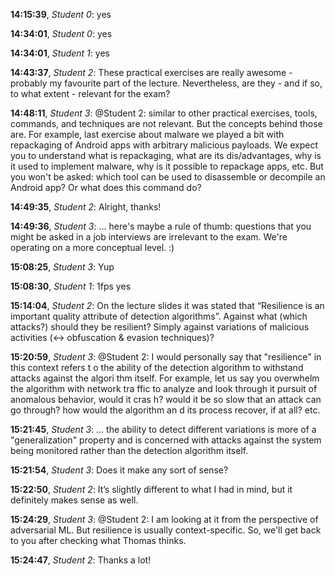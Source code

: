 **14:15:39**, *Student 0*: yes

**14:34:01**, *Student 0*: yes

**14:34:01**, *Student 1*: yes

**14:43:37**, *Student 2*: These practical exercises are really awesome - probably my favourite part of the lecture. Nevertheless, are they - and if so, to what extent - relevant for the exam?

**14:48:11**, *Student 3*: @Student 2: similar to other practical exercises, tools, commands, and techniques are not relevant. But the concepts behind those are. For example, last exercise about malware we played a bit with repackaging of Android apps with arbitrary malicious payloads. We expect you to understand what is repackaging, what are its dis/advantages, why is it used to implement malware, why is it possible to repackage apps, etc. But you won't be asked: which tool can be used to disassemble or decompile an Android app? Or what does this command do?

**14:49:35**, *Student 2*: Alright, thanks!

**14:49:36**, *Student 3*: ... here's maybe a rule of thumb: questions that you might be asked in a job interviews are irrelevant to the exam. We're operating on a more conceptual level. :)

**15:08:25**, *Student 3*: Yup

**15:08:30**, *Student 1*: 1fps yes

**15:14:04**, *Student 2*: On the lecture slides it was stated that “Resilience is an important quality attribute of detection algorithms”. Against what (which attacks?) should they be resilient? Simply against variations of malicious activities (<-> obfuscation & evasion techniques)?

**15:20:59**, *Student 3*: @Student 2: I would personally say that "resilience" in this context refers t
o the ability of the detection algorithm to withstand attacks against the algori
thm itself. For example, let us say you overwhelm the algorithm with network tra
ffic to analyze and look through it pursuit of anomalous behavior, would it cras
h? would it be so slow that an attack can go through? how would the algorithm an
d its process recover, if at all? etc.

**15:21:45**, *Student 3*: ... the ability to detect different variations is more of a "generalization" property and is concerned with attacks against the system being monitored rather than the detection algorithm itself.

**15:21:54**, *Student 3*: Does it make any sort of sense?

**15:22:50**, *Student 2*: It’s slightly different to what I had in mind, but it definitely makes sense as well.

**15:24:29**, *Student 3*: @Student 2: I am looking at it from the perspective of adversarial ML. But resilience is usually context-specific. So, we'll get back to you after checking what Thomas thinks.

**15:24:47**, *Student 2*: Thanks a lot!

